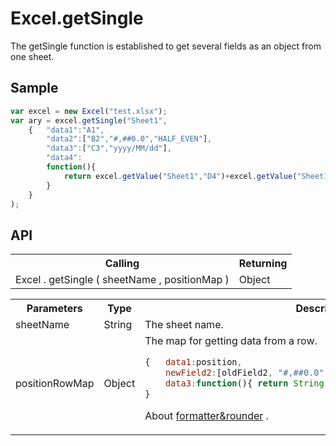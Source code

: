 <H1>Excel.getSingle</H1>

The getSingle function is established to get several fields as an object from one sheet.

<h2>Sample</h2>

```javascript
var excel = new Excel("test.xlsx");
var ary = excel.getSingle("Sheet1", 
	{	"data1":"A1", 
		"data2":["B2","#,##0.0","HALF_EVEN"], 
		"data3":["C3","yyyy/MM/dd"], 
		"data4":
		function(){
			return excel.getValue("Sheet1","D4")+excel.getValue("Sheet1","E5");
		}
	}
);
```

<h2>API</h2>

<table>
<tr><th>Calling</th><th>Returning</th></tr>
<tr><td>Excel . getSingle ( sheetName , positionMap )</td><td>Object</td></tr>
</table>


<table>
<tr><th>Parameters</th><th>Type</th><th>Description</th></tr>
<tr><td>sheetName</td><td>String</td><td>The sheet name.</td></tr>
<tr><td>positionRowMap</td><td>Object</td><td>
The map for getting data from a row.<br>

```javascript
{	data1:position, 
	newField2:[oldField2, "#,##0.0", "HALF_EVEN"],//formatter, rounder
	data3:function(){ return String|Number|Date|Boolean;} 
}
```

About <a href="formatter&rounder.md">formatter&rounder</a> .
</td></tr>

</table>

